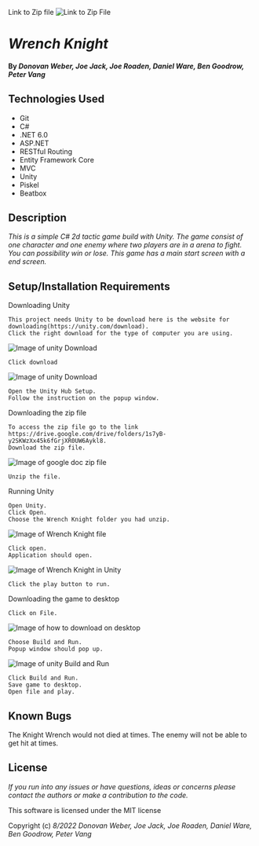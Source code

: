 Link to Zip file
![Link to Zip File](https://drive.google.com/drive/folders/1s7yB-y2SKWzXx45k6fGrjXR0UW6Aykl8)

# _Wrench Knight_

#### By _**Donovan Weber, Joe Jack, Joe Roaden, Daniel Ware, Ben Goodrow, Peter Vang**_

## Technologies Used
* Git
* C#
* .NET 6.0
* ASP.NET
* RESTful Routing
* Entity Framework Core
* MVC
* Unity
* Piskel
* Beatbox

## Description
_This is a simple C# 2d tactic game build with Unity. The game consist of one character and one enemy where two players are in a arena to fight. You can possibility win or lose. This game has a main start screen with a end screen._

## Setup/Installation Requirements
Downloading Unity
```
This project needs Unity to be download here is the website for downloading(https://unity.com/download).
Click the right download for the type of computer you are using.
```
![Image of unity Download](./Wrench%20readme%20image/Screen%20Shot%202022-08-25%20at%2010.57.05%20AM.png)
```
Click download
```
![Image of unity Download](./Wrench%20readme%20image/Screen%20Shot%202022-08-25%20at%2010.56.03%20AM.png)
```
Open the Unity Hub Setup.
Follow the instruction on the popup window.
```

Downloading the zip file
```
To access the zip file go to the link https://drive.google.com/drive/folders/1s7yB-y2SKWzXx45k6fGrjXR0UW6Aykl8.
Download the zip file.
```
![Image of google doc zip file](./Wrench%20readme%20image/Screen%20Shot%202022-08-25%20at%2011.24.22%20AM.png)
```
Unzip the file.
```

Running Unity
```
Open Unity.
Click Open.
Choose the Wrench Knight folder you had unzip.
```
![Image of Wrench Knight file](./Wrench%20readme%20image/Screen%20Shot%202022-08-25%20at%2011.01.07%20AM.png)
```
Click open.
Application should open.
```
![Image of Wrench Knight in Unity](./Wrench%20readme%20image/Screen%20Shot%202022-08-25%20at%2011.03.27%20AM.png)
```
Click the play button to run.
```

Downloading the game to desktop
```
Click on File.
```
![Image of how to download on desktop](./Wrench%20readme%20image/Screen%20Shot%202022-08-25%20at%2011.10.48%20AM.png)
```
Choose Build and Run.
Popup window should pop up.
```
![Image of unity Build and Run](./Wrench%20readme%20image/Screen%20Shot%202022-08-25%20at%2011.02.20%20AM.png)
```
Click Build and Run.
Save game to desktop.
Open file and play.
```

## Known Bugs
The Knight Wrench would not died at times. The enemy will not be able to get hit at times.

## License
_If you run into any issues or have questions, ideas or concerns please contact the authors or make a contribution to the code._

This software is licensed under the MIT license

Copyright (c) _8/2022_ _Donovan Weber, Joe Jack, Joe Roaden, Daniel Ware, Ben Goodrow, Peter Vang_   